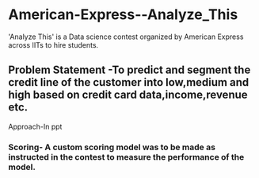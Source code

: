 # American-Express--Analyze_This
'Analyze This' is a Data science contest organized by American Express across IITs to hire students. 

## Problem Statement -To predict and segment the credit line of the customer into low,medium and high based on credit card data,income,revenue etc.

Approach-In ppt
	
### Scoring- A custom scoring model was to be made as instructed in the contest to measure the performance of the model. 
